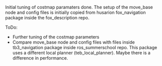 Initial tuning of costmap paramaters done. The setup of the move_base node and config files is initially copied from husarion fox_navigation package inside the fox_description repo. 

ToDo:
- Further tuning of the costmap parameters
- Compare move_base node and config files with files inside tb3_navigation package inside ros_summerschool repo. This package uses a different local planner (teb_local_planner). Maybe there is a difference in performance.



